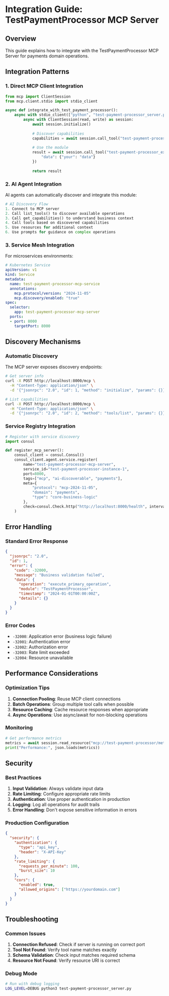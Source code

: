 # Integration Guide: TestPaymentProcessor MCP Server

## Overview

This guide explains how to integrate with the TestPaymentProcessor MCP Server for payments domain operations.

## Integration Patterns

### 1. Direct MCP Client Integration

```python
from mcp import ClientSession
from mcp.client.stdio import stdio_client

async def integrate_with_test_payment_processor():
    async with stdio_client(["python", "test-payment-processor_server.py"]) as (read, write):
        async with ClientSession(read, write) as session:
            await session.initialize()
            
            # Discover capabilities
            capabilities = await session.call_tool("test-payment-processor_get_capabilities", {})
            
            # Use the module
            result = await session.call_tool("test-payment-processor_execute_primary_operation", {
                "data": {"your": "data"}
            })
            
            return result
```

### 2. AI Agent Integration

AI agents can automatically discover and integrate this module:

```python
# AI Discovery Flow
1. Connect to MCP server
2. Call list_tools() to discover available operations
3. Call get_capabilities() to understand business context
4. Call tools based on discovered capabilities
5. Use resources for additional context
6. Use prompts for guidance on complex operations
```

### 3. Service Mesh Integration

For microservices environments:

```yaml
# Kubernetes Service
apiVersion: v1
kind: Service
metadata:
  name: test-payment-processor-mcp-service
  annotations:
    mcp.protocol/version: "2024-11-05"
    mcp.discovery/enabled: "true"
spec:
  selector:
    app: test-payment-processor-mcp-server
  ports:
  - port: 8000
    targetPort: 8000
```

## Discovery Mechanisms

### Automatic Discovery

The MCP server exposes discovery endpoints:

```bash
# Get server info
curl -X POST http://localhost:8000/mcp \
  -H "Content-Type: application/json" \
  -d '{"jsonrpc": "2.0", "id": 1, "method": "initialize", "params": {}}'

# List capabilities
curl -X POST http://localhost:8000/mcp \
  -H "Content-Type: application/json" \
  -d '{"jsonrpc": "2.0", "id": 2, "method": "tools/list", "params": {}}'
```

### Service Registry Integration

```python
# Register with service discovery
import consul

def register_mcp_server():
    consul_client = consul.Consul()
    consul_client.agent.service.register(
        name="test-payment-processor-mcp-server",
        service_id="test-payment-processor-instance-1",
        port=8000,
        tags=["mcp", "ai-discoverable", "payments"],
        meta={
            "protocol": "mcp-2024-11-05",
            "domain": "payments",
            "type": "core-business-logic"
        },
        check=consul.Check.http("http://localhost:8000/health", interval="10s")
    )
```

## Error Handling

### Standard Error Response

```json
{
  "jsonrpc": "2.0",
  "id": 1,
  "error": {
    "code": -32000,
    "message": "Business validation failed",
    "data": {
      "operation": "execute_primary_operation",
      "module": "TestPaymentProcessor",
      "timestamp": "2024-01-01T00:00:00Z",
      "details": {}
    }
  }
}
```

### Error Codes

- `-32000`: Application error (business logic failure)
- `-32001`: Authentication error
- `-32002`: Authorization error
- `-32003`: Rate limit exceeded
- `-32004`: Resource unavailable

## Performance Considerations

### Optimization Tips

1. **Connection Pooling**: Reuse MCP client connections
2. **Batch Operations**: Group multiple tool calls when possible
3. **Resource Caching**: Cache resource responses when appropriate
4. **Async Operations**: Use async/await for non-blocking operations

### Monitoring

```python
# Get performance metrics
metrics = await session.read_resource("mcp://test-payment-processor/metrics")
print("Performance:", json.loads(metrics))
```

## Security

### Best Practices

1. **Input Validation**: Always validate input data
2. **Rate Limiting**: Configure appropriate rate limits
3. **Authentication**: Use proper authentication in production
4. **Logging**: Log all operations for audit trails
5. **Error Handling**: Don't expose sensitive information in errors

### Production Configuration

```json
{
  "security": {
    "authentication": {
      "type": "api_key",
      "header": "X-API-Key"
    },
    "rate_limiting": {
      "requests_per_minute": 100,
      "burst_size": 10
    },
    "cors": {
      "enabled": true,
      "allowed_origins": ["https://yourdomain.com"]
    }
  }
}
```

## Troubleshooting

### Common Issues

1. **Connection Refused**: Check if server is running on correct port
2. **Tool Not Found**: Verify tool name matches exactly
3. **Schema Validation**: Check input matches required schema
4. **Resource Not Found**: Verify resource URI is correct

### Debug Mode

```bash
# Run with debug logging
LOG_LEVEL=DEBUG python3 test-payment-processor_server.py
```
